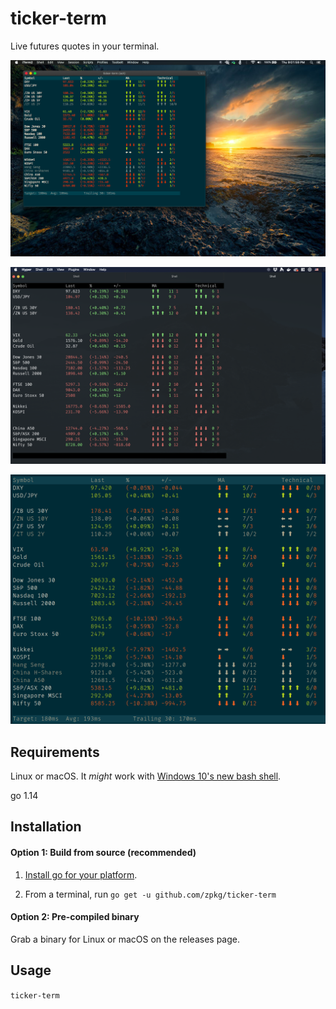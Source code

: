 # ticker-term

Live futures quotes in your terminal.


![ScreenShot](screenshots/1.png)


![ScreenShot](screenshots/2.png)


![ScreenShot](screenshots/3.png)


## Requirements

Linux or macOS. It *might* work with [Windows 10's new bash shell](https://www.howtogeek.com/249966/how-to-install-and-use-the-linux-bash-shell-on-windows-10/).

go 1.14


## Installation

#### Option 1: Build from source (recommended)

1. [Install go for your platform](https://golang.org/dl/).

2. From a terminal, run `go get -u github.com/zpkg/ticker-term`


#### Option 2: Pre-compiled binary

Grab a binary for Linux or macOS on the releases page.


## Usage

`ticker-term`
